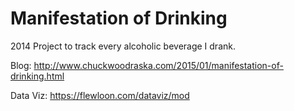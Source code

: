 # Manifestation of Drinking
2014 Project to track every alcoholic beverage I drank.

Blog: http://www.chuckwoodraska.com/2015/01/manifestation-of-drinking.html

Data Viz: https://flewloon.com/dataviz/mod